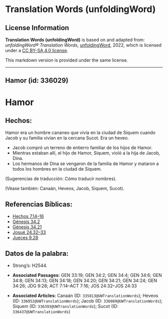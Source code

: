 # Translation Words (unfoldingWord)

## License Information

**Translation Words (unfoldingWord)** is based on and adapted from: _unfoldingWord® Translation Words_, [unfoldingWord](https://unfoldingword.org/utw), 2022, which is licensed under a [CC BY-SA 4.0 license](https://creativecommons.org/licenses/by-sa/4.0/legalcode.en).

This markdown version is provided under the same license.



--------------------------------

## Hamor (id: 336029)

Hamor
=====

Hechos:
-------

Hamor era un hombre cananeo que vivía en la ciudad de Siquem cuando Jacob y su familia vivían en la cercana Sucot. Era un heveo.

* Jacob compró un terreno de entierro familiar de los hijos de Hamor.
* Mientras estaban allí, el hijo de Hamor, Siquem, violó a la hija de Jacob, Dina.
* Los hermanos de Dina se vengaron de la familia de Hamor y mataron a todos los hombres en la ciudad de Siquem.

(Sugerencias de traducción: Cómo traducir nombres).

(Véase también: Canaán, Heveos, Jacob, Siquem, Sucot).

Referencias Bíblicas:
---------------------

* [Hechos 7\.14–16](https://ref.ly/Acts7:14-Acts7:16)
* [Génesis 34\.2](https://ref.ly/Gen34:2)
* [Génesis 34\.21](https://ref.ly/Gen34:21)
* [Josué 24\.32–33](https://ref.ly/Josh24:32-Josh24:33)
* [Jueces 9\.28](https://ref.ly/Judg9:28)

Datos de la palabra:
--------------------

* Strong’s: H2544\.

* **Associated Passages:** GEN 33:19; GEN 34:2; GEN 34:4; GEN 34:6; GEN 34:8; GEN 34:13; GEN 34:18; GEN 34:20; GEN 34:21; GEN 34:24; GEN 34:26; JDG 9:28; ACT 7:14–ACT 7:16; JOS 24:32–JOS 24:33
* **Associated Articles:** Canaán (ID: `335813@UWTranslationWords`); Heveos (ID: `336052@UWTranslationWords`); Jacob (ID: `336089@UWTranslationWords`); Siquem (ID: `336393@UWTranslationWords`); Sucot (ID: `336437@UWTranslationWords`)

